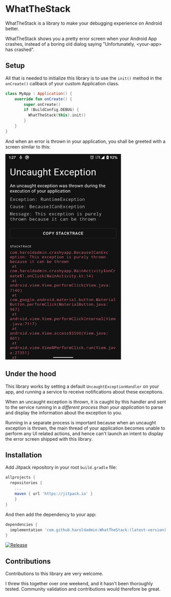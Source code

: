 # WhatTheStack

WhatTheStack is a library to make your debugging experience on Android better.

WhatTheStack shows you a pretty error screen when your Android App crashes, instead of a boring old dialog saying "Unfortunately, \<your-app\> has crashed".

## Setup

All that is needed to initialize this library is to use the `init()` method in the `onCreate()` callback of your custom Application class.

```kotlin
class MyApp : Application() {
    override fun onCreate() {
        super.onCreate()
        if (BuildConfig.DEBUG) {
          WhatTheStack(this).init()
        }
    }
}
```

And when an error is thrown in your application, you shall be greeted with a screen similar to this:

<img src="media/screenshot.jpeg" width="360px" height="640px"/>

## Under the hood

This library works by setting a default `UncaughtExceptionHandler` on your app, and running a service to receive notifications about these exceptions.

When an uncaught exception is thrown, it is caught by this handler and sent to the service running in a _different process than your application_ to parse and display the information about the exception to you.

Running in a separate process is important because when an uncaught exception is thrown, the main thread of your application becomes unable to perform any UI related actions, and hence can't launch an intent to display the error screen shipped with this library.

## Installation

Add Jitpack repository in your root `build.gradle` file:

```groovy
allprojects {
  repositories {
    ...
    maven { url 'https://jitpack.io' }
    }
}
```

And then add the dependency to your app:

```groovy
dependencies {
  implementation 'com.github.haroldadmin:WhatTheStack:(latest-version)'
}
```

[![Release](https://jitpack.io/v/haroldadmin/WhatTheStack.svg)](https://jitpack.io/#haroldadmin/WhatTheStack)

## Contributions

Contributions to this library are very welcome.

I threw this together over one weekend, and it hasn't been thoroughly tested. Community validation and contributions would therefore be great.
